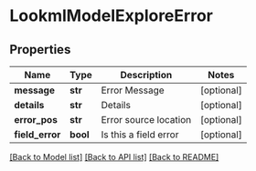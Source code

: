 # LookmlModelExploreError

## Properties
Name | Type | Description | Notes
------------ | ------------- | ------------- | -------------
**message** | **str** | Error Message | [optional] 
**details** | **str** | Details | [optional] 
**error_pos** | **str** | Error source location | [optional] 
**field_error** | **bool** | Is this a field error | [optional] 

[[Back to Model list]](../README.md#documentation-for-models) [[Back to API list]](../README.md#documentation-for-api-endpoints) [[Back to README]](../README.md)


